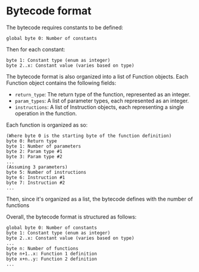 # Bytecode format

The bytecode requires constants to be defined:

```
global byte 0: Number of constants
```

Then for each constant:

```
byte 1: Constant type (enum as integer)
byte 2..x: Constant value (varies based on type)
```

The bytecode format is also organized into a list of Function objects. Each Function object contains the following fields:

* `return_type`: The return type of the function, represented as an integer.
* `param_types`: A list of parameter types, each represented as an integer.
* `instructions`: A list of Instruction objects, each representing a single operation in the function.


Each function is organized as so:

```
(Where byte 0 is the starting byte of the function definition)
byte 0: Return type
byte 1: Number of parameters
byte 2: Param type #1 
byte 3: Param type #2
...
(Assuming 3 parameters)
byte 5: Number of instructions
byte 6: Instruction #1
byte 7: Instruction #2
...
```

Then, since it's organized as a list, the bytecode defines with the number of functions


Overall, the bytecode format is structured as follows:

```
global byte 0: Number of constants
byte 1: Constant type (enum as integer)
byte 2..x: Constant value (varies based on type)
...
byte n: Number of functions
byte n+1..x: Function 1 definition
byte x+n..y: Function 2 definition
...
```
